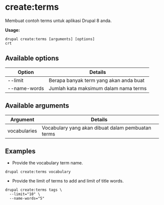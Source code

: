 # create:terms
Membuat contoh terms untuk aplikasi Drupal 8 anda.

**Usage:**
```
drupal create:terms [arguments] [options]
crt
```

## Available options
Option | Details
-------|-------------
--limit | Berapa banyak term yang akan anda buat
--name-words | Jumlah kata maksimum dalam nama terms

## Available arguments
Argument | Details
---------|-------------
vocabularies | Vocabulary yang akan dibuat dalam pembuatan terms

## Examples
* Provide the vocabulary term name.
```
drupal create:terms vocabulary
```
* Provide the limit of terms to add and limit of title words.
```
drupal create:terms tags \
  --limit="10" \
  --name-words="5"
```
